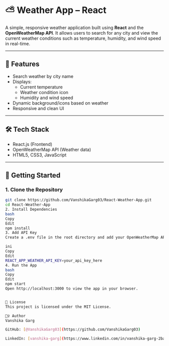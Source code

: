 # ⛅ Weather App – React

A simple, responsive weather application built using **React** and the **OpenWeatherMap API**. It allows users to search for any city and view the current weather conditions such as temperature, humidity, and wind speed in real-time.

---

## 📌 Features

- Search weather by city name
- Displays:
  - Current temperature
  - Weather condition icon
  - Humidity and wind speed
- Dynamic background/icons based on weather
- Responsive and clean UI

---

## 🛠 Tech Stack

- React.js (Frontend)
- OpenWeatherMap API (Weather data)
- HTML5, CSS3, JavaScript

---

## 🚀 Getting Started

### 1. Clone the Repository

```bash
git clone https://github.com/VanshikaGarg03/React-Weather-App.git
cd React-Weather-App
2. Install Dependencies
bash
Copy
Edit
npm install
3. Add API Key
Create a .env file in the root directory and add your OpenWeatherMap API key:

ini
Copy
Edit
REACT_APP_WEATHER_API_KEY=your_api_key_here
4. Run the App
bash
Copy
Edit
npm start
Open http://localhost:3000 to view the app in your browser.


📄 License
This project is licensed under the MIT License.

🙋‍♀️ Author
Vanshika Garg

GitHub: [@VanshikaGarg03](https://github.com/VanshikaGarg03)

LinkedIn: [vanshika-garg](https://www.linkedin.com/in/vanshika-garg-2ba83b25a/)
